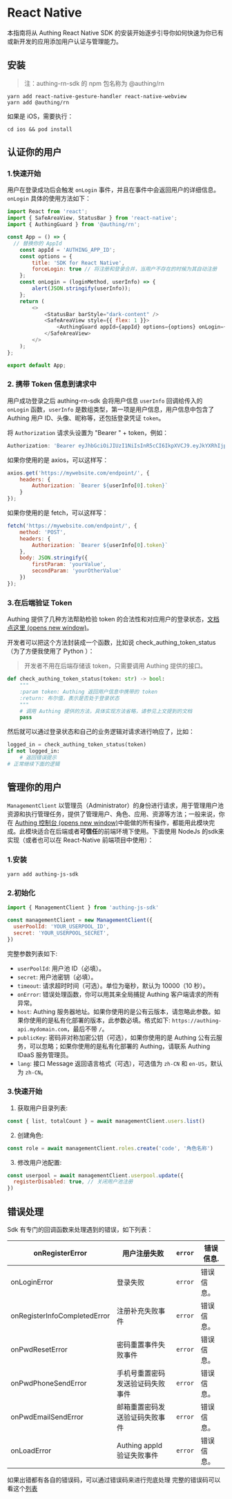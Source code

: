 # React Native

本指南将从 Authing React Native SDK 的安装开始逐步引导你如何快速为你已有或新开发的应用添加用户认证与管理能力。

<AppDetailSiderBar />

## 安装

> 注：authing-rn-sdk 的 npm 包名称为 @authing/rn

```shell
yarn add react-native-gesture-handler react-native-webview
yarn add @authing/rn
```

如果是 iOS，需要执行：

```shell
cd ios && pod install
```



## 认证你的用户

### 1.快速开始

用户在登录成功后会触发 `onLogin` 事件，并且在事件中会返回用户的详细信息。`onLogin` 具体的使用方法如下：

```js
import React from 'react';
import { SafeAreaView, StatusBar } from 'react-native';
import { AuthingGuard } from '@authing/rn';

const App = () => {
  // 替换你的 AppId
	const appId = 'AUTHING_APP_ID';
	const options = {
		title: 'SDK for React Native',
		forceLogin: true // 将注册和登录合并，当用户不存在的时候为其自动注册
	};
	const onLogin = (loginMethod, userInfo) => {
		alert(JSON.stringify(userInfo));
	};
	return (
		<>
			<StatusBar barStyle="dark-content" />
			<SafeAreaView style={{ flex: 1 }}>
				<AuthingGuard appId={appId} options={options} onLogin={onLogin} />
			</SafeAreaView>
		</>
	);
};

export default App;

```



### 2. 携带 Token 信息到请求中

用户成功登录之后 authing-rn-sdk 会将用户信息 `userInfo` 回调给传入的 `onLogin` 函数，`userInfo` 是数组类型，第一项是用户信息，用户信息中包含了 Authing 用户 ID、头像、昵称等，还包括登录凭证 `token`。

将 `Authorization` 请求头设置为 "Bearer " + token，例如：

```js
Authorization: 'Bearer eyJhbGciOiJIUzI1NiIsInR5cCI6IkpXVCJ9.eyJkYXRhIjp7InVuaW9uaWQiOiJvaVBiRHVHNFM3bXNyS0hQS0RjOE1FQ1NlOGpNIiwiaWQiOiI1ZGMxMGJjYjZmOTRjMTc4YzZmZmZmYjkiLCJjbGllbnRJZCI6IjVkYTdlZGFiNTAzOTZjMWFkOTYyMzc4YSJ9LCJpYXQiOjE1NzI5NTY0MjUsImV4cCI6MTU3NDI1MjQyNX0.OTgl72WZS8So3R5DbWCJ7I_Bd0LaZa4S0TAVMg9qaYQ';

```

如果你使用的是 axios，可以这样写：

```js
axios.get('https://mywebsite.com/endpoint/', {
	headers: {
		Authorization: `Bearer ${userInfo[0].token}`
	}
});
```

如果你使用的是 fetch，可以这样写：

```js
fetch('https://mywebsite.com/endpoint/', {
	method: 'POST',
	headers: {
		Authorization: `Bearer ${userInfo[0].token}`
	},
	body: JSON.stringify({
		firstParam: 'yourValue',
		secondParam: 'yourOtherValue'
	})
});
```



### 3.在后端验证 Token

Authing 提供了几种方法帮助检验 token 的合法性和对应用户的登录状态，[文档点这里 (opens new window)](https://docs.authing.cn/v2/guides/faqs/how-to-validate-user-token.html)。

开发者可以把这个方法封装成一个函数，比如说 check_authing_token_status（为了方便我使用了 Python ）：

> 开发者不用在后端存储该 token，只需要调用 Authing 提供的接口。

```py
def check_authing_token_status(token: str) -> bool:
    """
    :param token: Authing 返回用户信息中携带的 token
    :return: 布尔值，表示是否处于登录状态
    """
    # 调用 Authing 提供的方法，具体实现方法省略，请参见上文提到的文档
    pass
```



然后就可以通过登录状态和自己的业务逻辑对请求进行响应了，比如：

```py
logged_in = check_authing_token_status(token)
if not logged_in:
    # 返回错误提示
# 正常继续下面的逻辑
```



## 管理你的用户

`ManagementClient` 以管理员（Administrator）的身份进行请求，用于管理用户池资源和执行管理任务，提供了管理用户、角色、应用、资源等方法；一般来说，你在 [Authing 控制台 (opens new window)](https://console.authing.cn/console/userpool)中能做的所有操作，都能用此模块完成。此模块适合在后端或者**可信任**的前端环境下使用。下面使用 NodeJs 的sdk来实现（或者也可以在 React-Native 前端项目中使用）：

### 1.安装

```shell
yarn add authing-js-sdk
```

### 2.初始化

```js
import { ManagementClient } from 'authing-js-sdk'

const managementClient = new ManagementClient({
  userPoolId: 'YOUR_USERPOOL_ID',
  secret: 'YOUR_USERPOOL_SECRET',
})
```

完整参数列表如下:

-   `userPoolId`: 用户池 ID（必填）。
-   `secret`: 用户池密钥（必填）。
-   `timeout`: 请求超时时间（可选）。单位为毫秒，默认为 10000（10 秒）。
-   `onError`: 错误处理函数，你可以用其来全局捕捉 Authing 客户端请求的所有异常。
-   `host`: Authing 服务器地址。如果你使用的是公有云版本，请忽略此参数。如果你使用的是私有化部署的版本，此参数必填。格式如下: `https://authing-api.mydomain.com`，最后不带 `/`。
-   `publicKey`: 密码非对称加密公钥（可选），如果你使用的是 Authing 公有云服务，可以忽略；如果你使用的是私有化部署的 Authing，请联系 Authing IDaaS 服务管理员。
-   `lang`: 接口 Message 返回语言格式（可选），可选值为 `zh-CN` 和 `en-US`，默认为 `zh-CN`。

### 3.快速开始

1. 获取用户目录列表:

```js
const { list, totalCount } = await managementClient.users.list()
```

2. 创建角色:

```js
const role = await managementClient.roles.create('code', '角色名称')
```

3. 修改用户池配置:

```js
const userpool = await managementClient.userpool.update({
  registerDisabled: true, // 关闭用户池注册
})
```



## 错误处理

Sdk 有专门的回调函数来处理遇到的错误，如下列表：

| onRegisterError              | 用户注册失败                     | `error` | 错误信息.  |
| ---------------------------- | -------------------------------- | ------- | ---------- |
| onLoginError                 | 登录失败                         | `error` | 错误信息。 |
| onRegisterInfoCompletedError | 注册补充失败事件                 | `error` | 错误信息。 |
| onPwdResetError              | 密码重置事件失败事件             | `error` | 错误信息。 |
| onPwdPhoneSendError          | 手机号重置密码发送验证码失败事件 | `error` | 错误信息。 |
| onPwdEmailSendError          | 邮箱重置密码发送验证码失败事件   | `error` | 错误信息。 |
| onLoadError                  | Authing appId 验证失败事件       | `error` | 错误信息。 |

如果出错都有各自的错误码，可以通过错误码来进行兜底处理
完整的错误码可以看这个[列表](https://docs.authing.cn/v2/reference/error-code.html)
